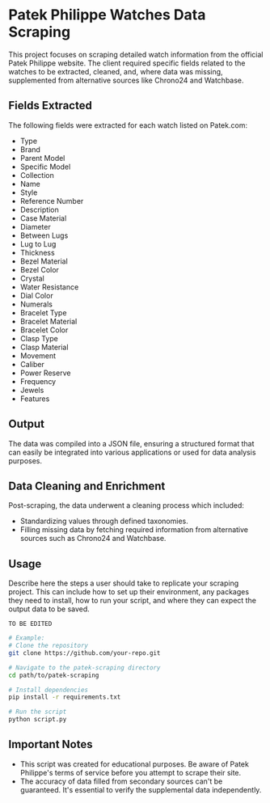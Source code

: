 # Patek Philippe Watches Data Scraping

This project focuses on scraping detailed watch information from the official Patek Philippe website. The client required specific fields related to the watches to be extracted, cleaned, and, where data was missing, supplemented from alternative sources like Chrono24 and Watchbase.

## Fields Extracted

The following fields were extracted for each watch listed on Patek.com:

- Type
- Brand
- Parent Model
- Specific Model
- Collection
- Name
- Style
- Reference Number
- Description
- Case Material
- Diameter
- Between Lugs
- Lug to Lug
- Thickness
- Bezel Material
- Bezel Color
- Crystal
- Water Resistance
- Dial Color
- Numerals
- Bracelet Type
- Bracelet Material
- Bracelet Color
- Clasp Type
- Clasp Material
- Movement
- Caliber
- Power Reserve
- Frequency
- Jewels
- Features

## Output

The data was compiled into a JSON file, ensuring a structured format that can easily be integrated into various applications or used for data analysis purposes.

## Data Cleaning and Enrichment

Post-scraping, the data underwent a cleaning process which included:

- Standardizing values through defined taxonomies.
- Filling missing data by fetching required information from alternative sources such as Chrono24 and Watchbase.

## Usage

Describe here the steps a user should take to replicate your scraping project. This can include how to set up their environment, any packages they need to install, how to run your script, and where they can expect the output data to be saved.
```
TO BE EDITED
```
```sh
# Example:
# Clone the repository
git clone https://github.com/your-repo.git

# Navigate to the patek-scraping directory
cd path/to/patek-scraping

# Install dependencies
pip install -r requirements.txt

# Run the script
python script.py
```

## Important Notes

-   This script was created for educational purposes. Be aware of Patek Philippe's terms of service before you attempt to scrape their site.
-   The accuracy of data filled from secondary sources can't be guaranteed. It's essential to verify the supplemental data independently.

